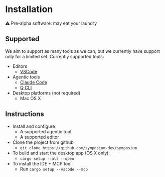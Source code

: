 # Installation

<div class="warning-banner">⚠️ Pre-alpha software: may eat your laundry</div>

## Supported

We aim to support as many tools as we can, but we currently have support only for a limited set. Currently supported tools:

* Editors
    * [VSCode](https://code.visualstudio.com/)
* Agentic tools
    * [Claude Code](https://github.com/anthropics/claude-code)
    * [Q CLI](https://github.com/aws/amazon-q-developer-cli)
* Desktop platforms (not required)
    * Mac OS X

## Instructions

* Install and configure
    * A supported agentic tool
    * A supported editor
* Clone the project from github
    * `git clone https://github.com/symposium-dev/symposium`
* To build and start the desktop app (OS X only):
    * `cargo setup --all --open`
* To install the IDE + MCP tool:
    * Run `cargo setup --vscode --mcp`

